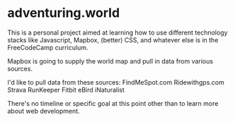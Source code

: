 # adventuring.world
This is a personal project aimed at learning how to use different technology stacks like Javascript, Mapbox, (better) CSS, and whatever else is in the FreeCodeCamp curriculum.  

Mapbox is going to supply the world map and pull in data from various sources. 

I'd like to pull data from these sources:
FindMeSpot.com
Ridewithgps.com
Strava
RunKeeper
Fitbit
eBird
iNaturalist

There's no timeline or specific goal at this point other than to learn more about web development. 
